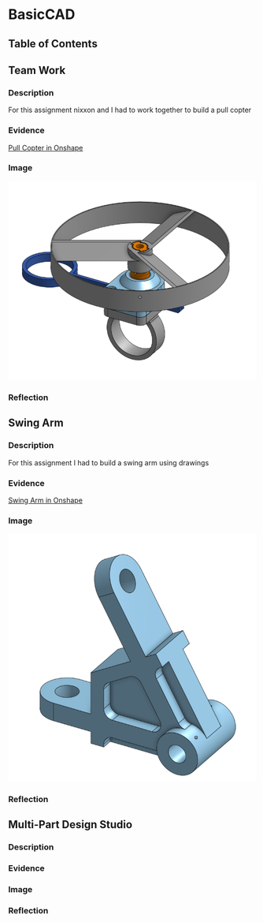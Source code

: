 # BasicCAD

## Table of Contents

## Team Work

### Description

For this assignment nixxon and I had to work together to build a pull copter

### Evidence
[Pull Copter in Onshape](https://cvilleschools.onshape.com/documents/64361c9e4b5aaa598eb0ff70/w/e655e9563a4e7efe24db70db/e/b36b24925068cd7289999d65)

### Image
![image](https://github.com/vmanka25/CAD/blob/main/PullCopter.png?raw=true)
### Reflection

## Swing Arm

### Description

For this assignment I had to build a swing arm using drawings

### Evidence
[Swing Arm in Onshape](https://cvilleschools.onshape.com/documents/b3d463b0658a8d1c38a2cde7/w/eb1b57a8f96c9b00cce54220/e/17bc1edb090620e0b8b129fd)

### Image
![image](https://github.com/vmanka25/CAD/blob/main/SwingArm.png?raw=true)
### Reflection

## Multi-Part Design Studio

### Description

### Evidence

### Image

### Reflection
